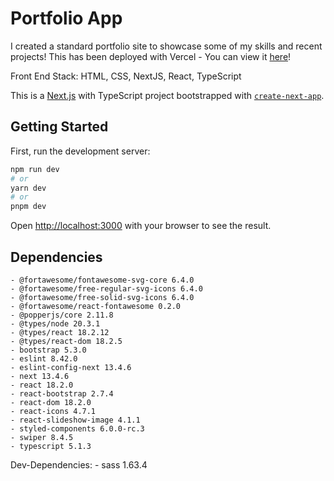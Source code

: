 # Portfolio App

I created a standard portfolio site to showcase some of my skills and recent projects! This has been deployed with Vercel - You can view it [here](https://portfolio-rebecca-kurtis.vercel.app/)!

Front End Stack: HTML, CSS, NextJS, React, TypeScript

This is a [Next.js](https://nextjs.org/) with TypeScript project bootstrapped with [`create-next-app`](https://github.com/vercel/next.js/tree/canary/packages/create-next-app).

## Getting Started

First, run the development server:

```bash
npm run dev
# or
yarn dev
# or
pnpm dev
```

Open [http://localhost:3000](http://localhost:3000) with your browser to see the result.

## Dependencies

    - @fortawesome/fontawesome-svg-core 6.4.0
    - @fortawesome/free-regular-svg-icons 6.4.0
    - @fortawesome/free-solid-svg-icons 6.4.0
    - @fortawesome/react-fontawesome 0.2.0
    - @popperjs/core 2.11.8
    - @types/node 20.3.1
    - @types/react 18.2.12
    - @types/react-dom 18.2.5
    - bootstrap 5.3.0
    - eslint 8.42.0
    - eslint-config-next 13.4.6
    - next 13.4.6
    - react 18.2.0
    - react-bootstrap 2.7.4
    - react-dom 18.2.0
    - react-icons 4.7.1
    - react-slideshow-image 4.1.1
    - styled-components 6.0.0-rc.3
    - swiper 8.4.5
    - typescript 5.1.3
  
  Dev-Dependencies: 
    - sass 1.63.4
